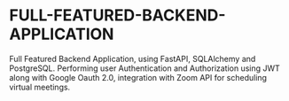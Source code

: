 # FULL-FEATURED-BACKEND-APPLICATION
Full Featured Backend Application, using FastAPI, SQLAlchemy and PostgreSQL. Performing user Authentication and Authorization using JWT along with Google Oauth 2.0, integration with Zoom API for scheduling virtual meetings.
